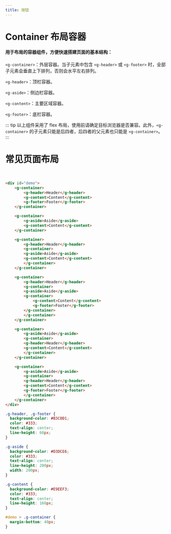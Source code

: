 ```yaml
---
title: 按钮
---
```



# Container 布局容器
#### 用于布局的容器组件，方便快速搭建页面的基本结构：

`<g-container>`：外层容器。当子元素中包含 `<g-header>` 或 `<g-footer>` 时，全部子元素会垂直上下排列，否则会水平左右排列。

`<g-header>`：顶栏容器。

`<g-aside>`：侧边栏容器。

`<g-content>`：主要区域容器。

`<g-footer>`：底栏容器。

::: tip
以上组件采用了 flex 布局，使用前请确定目标浏览器是否兼容。此外，`<g-container>` 的子元素只能是后四者，后四者的父元素也只能是 `<g-container>`。
:::

# 常见页面布局
<br>
<container-demo></container-demo>

``` html
<div id="demo">
    <g-container>
        <g-header>Header</g-header>
        <g-content>Content</g-content>
        <g-footer>Footer</g-footer>
    </g-container>

    <g-container>
        <g-aside>Aside</g-aside>
        <g-content>Content</g-content>
    </g-container>

    <g-container>
        <g-header>Header</g-header>
        <g-container>
        <g-aside>Aside</g-aside>
        <g-content>Content</g-content>
        </g-container>
    </g-container>

    <g-container>
        <g-header>Header</g-header>
        <g-container>
        <g-aside>Aside</g-aside>
        <g-container>
            <g-content>Content</g-content>
            <g-footer>Footer</g-footer>
        </g-container>
        </g-container>
    </g-container>

    <g-container>
        <g-aside>Aside</g-aside>
        <g-container>
        <g-header>Header</g-header>
        <g-content>Content</g-content>
        </g-container>
    </g-container>

    <g-container>
        <g-aside>Aside</g-aside>
        <g-container>
        <g-header>Header</g-header>
        <g-content>Content</g-content>
        <g-footer>Footer</g-footer>
        </g-container>
    </g-container>
</div>

```

``` css
.g-header, .g-footer {
  background-color: #B3C0D1;
  color: #333;
  text-align: center;
  line-height: 60px;
}

.g-aside {
  background-color: #D3DCE6;
  color: #333;
  text-align: center;
  line-height: 200px;
  width: 200px;
}

.g-content {
  background-color: #E9EEF3;
  color: #333;
  text-align: center;
  line-height: 160px;
}

#demo > .g-container {
  margin-bottom: 40px;
}
```
